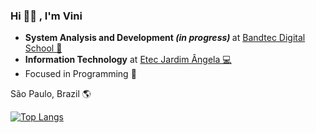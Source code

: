 ### Hi 👋🏾  , I'm Vini 

- <b>System Analysis and Development <i>(in progress)</i> </b> at <a href="http://www.digitalschool.com.br/faculdade/" target="_blank"> Bandtec Digital School 🏢 </a> 
- <b>Information Technology</b> at <a href="https://etecjardimangela.com.br/2/ " target="_blank"> Etec Jardim Ângela 💻 </a>
- Focused in Programming 🎣

São Paulo, Brazil 🌎

[![Top Langs](https://github-readme-stats.vercel.app/api/top-langs/?username=akzv-oliveira&layout=compact)](https://github.com/akzv-oliveira/github-readme-stats)

